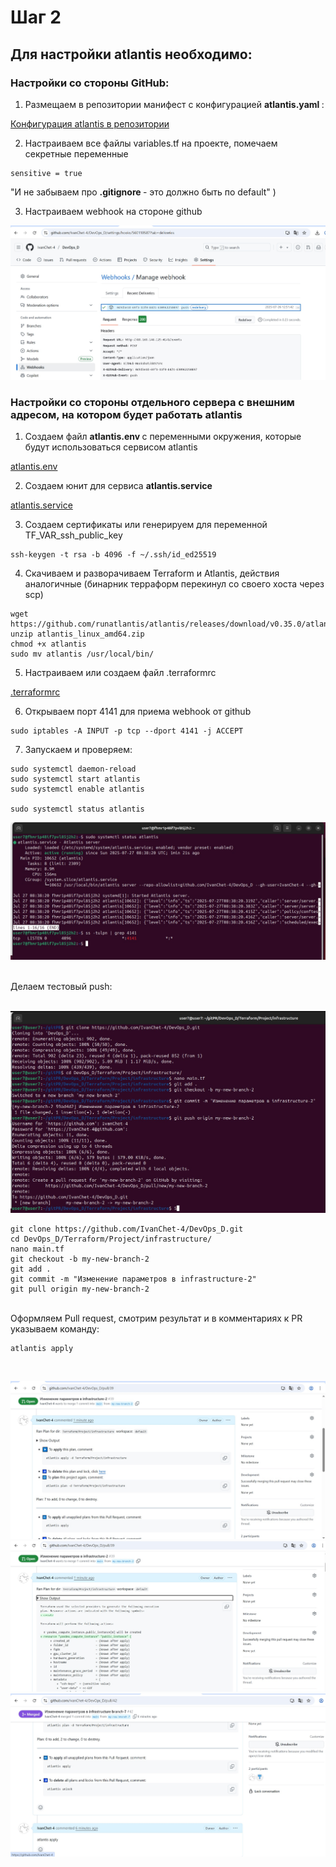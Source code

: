 # Шаг 2
## Для настройки atlantis необходимо:


### Настройки со стороны GitHub:

1. Размещаем в репозитории манифест с конфигурацией <b> atlantis.yaml </b>:

[Конфигурация atlantis в репозитории](https://github.com/IvanChet-4/DevOps_D/blob/main/Terraform/Project/atlantis.yaml)

2. Настраиваем все файлы variables.tf на проекте, помечаем секретные переменные 

```
sensitive = true
```
"И не забываем про <b> .gitignore </b> - это должно быть по default" )

3. Настраиваем webhook на стороне github

![Настройка webhook](https://github.com/IvanChet-4/DevOps_D/blob/main/images/atlantis/1-1.jpg)


### Настройки со стороны отдельного сервера с внешним адресом, на котором будет работать atlantis

1. Создаем файл <b> atlantis.env </b> с переменными окружения, которые будут использоваться сервисом atlantis

[atlantis.env](https://github.com/IvanChet-4/DevOps_D/blob/main/Atlantis/conf/atlantis.env)
  
2. Создаем юнит для сервиса <b> atlantis.service </b>

[atlantis.service](https://github.com/IvanChet-4/DevOps_D/blob/main/Atlantis/conf/atlantis.service)

3. Создаем сертификаты или генерируем для переменной TF_VAR_ssh_public_key

```
ssh-keygen -t rsa -b 4096 -f ~/.ssh/id_ed25519
```

4. Скачиваем и разворачиваем Terraform и Atlantis, действия аналогичные  (бинарник терраформ перекинул со своего хоста через scp)

```
wget https://github.com/runatlantis/atlantis/releases/download/v0.35.0/atlantis_linux_amd64.zip
unzip atlantis_linux_amd64.zip
chmod +x atlantis
sudo mv atlantis /usr/local/bin/
```

5. Настраиваем или создаем файл .terraformrc

[.terraformrc](https://github.com/IvanChet-4/DevOps_D/blob/main/Atlantis/conf/.terraformrc)

6. Открываем порт 4141 для приема webhook от github

```
sudo iptables -A INPUT -p tcp --dport 4141 -j ACCEPT
```

7. Запускаем и проверяем:

```
sudo systemctl daemon-reload
sudo systemctl start atlantis
sudo systemctl enable atlantis

sudo systemctl status atlantis
```

![Запуск Atlantis](https://github.com/IvanChet-4/DevOps_D/blob/main/images/atlantis/1-2.jpg)

<br>
Делаем тестовый push: <br>
<br>

![Запуск Atlantis](https://github.com/IvanChet-4/DevOps_D/blob/main/images/atlantis/1-5.jpg)

```
git clone https://github.com/IvanChet-4/DevOps_D.git
cd DevOps_D/Terraform/Project/infrastructure/
nano main.tf
git checkout -b my-new-branch-2
git add .
git commit -m "Изменение параметров в infrastructure-2"
git pull origin my-new-branch-2
```

<br>
Оформляем Pull request, смотрим результат и в комментариях к PR указываем команду: <br>

```
atlantis apply
```

<br>
 
![Запуск Atlantis](https://github.com/IvanChet-4/DevOps_D/blob/main/images/atlantis/1-3.jpg)
![Запуск Atlantis](https://github.com/IvanChet-4/DevOps_D/blob/main/images/atlantis/1-4.jpg)
![Запуск Atlantis](https://github.com/IvanChet-4/DevOps_D/blob/main/images/atlantis/1-6.jpg)
